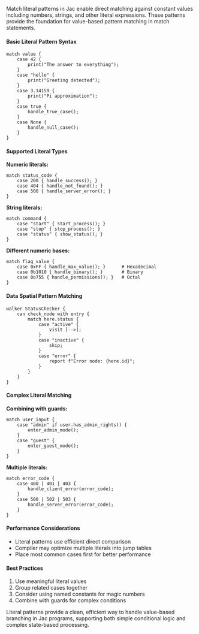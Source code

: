 Match literal patterns in Jac enable direct matching against constant values including numbers, strings, and other literal expressions. These patterns provide the foundation for value-based pattern matching in match statements.

#### Basic Literal Pattern Syntax

```jac
match value {
    case 42 {
        print("The answer to everything");
    }
    case "hello" {
        print("Greeting detected");
    }
    case 3.14159 {
        print("Pi approximation");
    }
    case true {
        handle_true_case();
    }
    case None {
        handle_null_case();
    }
}
```

#### Supported Literal Types

**Numeric literals:**
```jac
match status_code {
    case 200 { handle_success(); }
    case 404 { handle_not_found(); }
    case 500 { handle_server_error(); }
}
```

**String literals:**
```jac
match command {
    case "start" { start_process(); }
    case "stop" { stop_process(); }
    case "status" { show_status(); }
}
```

**Different numeric bases:**
```jac
match flag_value {
    case 0xFF { handle_max_value(); }      # Hexadecimal
    case 0b1010 { handle_binary(); }       # Binary
    case 0o755 { handle_permissions(); }   # Octal
}
```

#### Data Spatial Pattern Matching

```jac
walker StatusChecker {
    can check_node with entry {
        match here.status {
            case "active" {
                visit [-->];
            }
            case "inactive" {
                skip;
            }
            case "error" {
                report f"Error node: {here.id}";
            }
        }
    }
}
```

#### Complex Literal Matching

**Combining with guards:**
```jac
match user_input {
    case "admin" if user.has_admin_rights() {
        enter_admin_mode();
    }
    case "guest" {
        enter_guest_mode();
    }
}
```

**Multiple literals:**
```jac
match error_code {
    case 400 | 401 | 403 {
        handle_client_error(error_code);
    }
    case 500 | 502 | 503 {
        handle_server_error(error_code);
    }
}
```

#### Performance Considerations

- Literal patterns use efficient direct comparison
- Compiler may optimize multiple literals into jump tables
- Place most common cases first for better performance

#### Best Practices

1. Use meaningful literal values
2. Group related cases together
3. Consider using named constants for magic numbers
4. Combine with guards for complex conditions

Literal patterns provide a clean, efficient way to handle value-based branching in Jac programs, supporting both simple conditional logic and complex state-based processing. 